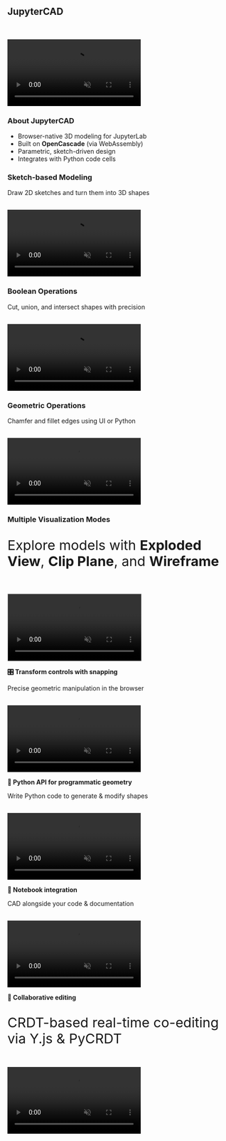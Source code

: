 <section>
  <h2>JupyterCAD</h2>
  <video src="/video/jcad/jcad.mp4" autoplay loop muted playsinline style="max-width: 80%; margin-top: 2rem;"></video>
</section>

<section>
  <h3>About JupyterCAD</h3>
  <ul>
    <li class="fragment">Browser-native 3D modeling for JupyterLab</li>
    <li class="fragment">Built on <strong>OpenCascade</strong> (via WebAssembly)</li>
    <li class="fragment">Parametric, sketch-driven design</li>
    <li class="fragment">Integrates with Python code cells</li>
  </ul>
</section>

<!-- Vertical stack for features -->
<section>
  <h3>Sketch-based Modeling</h3>
  <p class="fragment">Draw 2D sketches and turn them into 3D shapes</p>
  <video src="/video/jcad/jcad-sketch.mp4" autoplay loop muted playsinline style="max-width: 90%; margin-top: 1rem;"></video>
</section>

<section>
  <h3>Boolean Operations</h3>
  <p class="fragment">Cut, union, and intersect shapes with precision</p>
  <video src="/video/jcad/jcad-cut.mp4" autoplay loop muted playsinline style="max-width: 90%; margin-top: 1rem;"></video>
</section>

<section>
  <h3>Geometric Operations</h3>
  <p class="fragment">Chamfer and fillet edges using UI or Python</p>
  <video src="/video/jcad/jcad-chamfer.mp4" autoplay loop muted playsinline style="max-width: 90%; margin-top: 1rem;"></video>
</section>

<section>
  <h3>Multiple Visualization Modes</h3>
  <p class="fragment" style="font-size: 1.9rem;">Explore models with <strong>Exploded View</strong>, <strong>Clip Plane</strong>, and <strong>Wireframe</strong></p>
  <video src="/video/jcad/jcad-views.mp4" autoplay loop muted playsinline style="max-width: 90%; margin-top: 1.5rem; border: 1px solid #ccc;"></video>
</section>

<section>
  <p><strong>🎛️ Transform controls with snapping</strong></p>
  <p class="fragment">Precise geometric manipulation in the browser</p>
  <video src="/video/jcad/jcad-transform.mp4" autoplay loop muted playsinline style="max-width: 90%; margin-top: 1rem;"></video>
</section>

<section>
  <p><strong>🧮 Python API for programmatic geometry</strong></p>
  <p class="fragment">Write Python code to generate & modify shapes</p>
  <video src="/video/jcad/jcad-console.mp4" autoplay loop muted playsinline style="max-width: 90%; margin-top: 1rem;"></video>
</section>

<section>
  <p><strong>📓 Notebook integration</strong></p>
  <p class="fragment">CAD alongside your code & documentation</p>
  <video src="/video/jcad/jcad-notebook.mp4" autoplay loop muted playsinline style="max-width: 90%; margin-top: 1rem;"></video>
</section>

<section>
  <p><strong>🤝 Collaborative editing</strong></p>
  <p class="fragment" style="font-size: 1.9rem">CRDT-based real-time co-editing via Y.js & PyCRDT</p>
  <video src="/video/jcad/jcad-collaborative.mp4" autoplay loop muted playsinline style="max-width: 90%; margin-top: 1rem;"></video>
</section>
